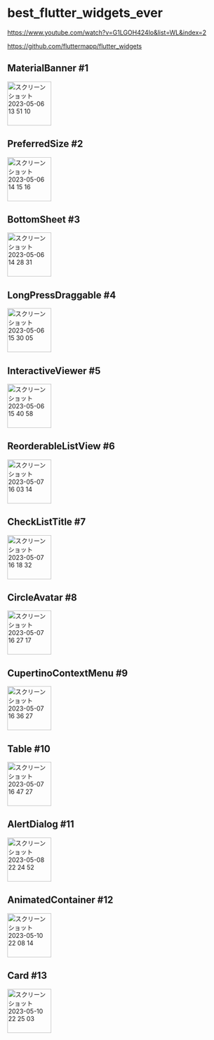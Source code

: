 # best_flutter_widgets_ever
https://www.youtube.com/watch?v=G1LGOH424lo&list=WL&index=2

https://github.com/fluttermapp/flutter_widgets

## MaterialBanner #1

<img width="100" alt="スクリーンショット 2023-05-06 13 51 10" src="https://user-images.githubusercontent.com/47273077/236600565-5ed98bd1-91e6-44fb-bdea-bf5513e2b049.png">

## PreferredSize #2

<img width="100" alt="スクリーンショット 2023-05-06 14 15 16" src="https://user-images.githubusercontent.com/47273077/236601492-b0e5eff2-7d92-4b28-a96e-3b937cb5f422.png">

## BottomSheet #3

<img width="100" alt="スクリーンショット 2023-05-06 14 28 31" src="https://user-images.githubusercontent.com/47273077/236602100-c61665a4-ee5a-45bf-8b08-49c3632e6469.png">

## LongPressDraggable #4

<img width="100" alt="スクリーンショット 2023-05-06 15 30 05" src="https://user-images.githubusercontent.com/47273077/236606408-133bfc38-d3dc-4cc6-8942-4b289ebf3128.png">

## InteractiveViewer #5
<img width="100" alt="スクリーンショット 2023-05-06 15 40 58" src="https://user-images.githubusercontent.com/47273077/236607711-31ebab02-88a7-419b-84a5-5f3a70b36d44.png">

## ReorderableListView #6
<img width="100" alt="スクリーンショット 2023-05-07 16 03 14" src="https://user-images.githubusercontent.com/47273077/236662949-1942b8b8-de96-47e8-94f4-443a541242c4.png">

## CheckListTitle #7
<img width="100" alt="スクリーンショット 2023-05-07 16 18 32" src="https://user-images.githubusercontent.com/47273077/236663608-d8e1f725-0da7-4474-b899-2209296803f5.png">

## CircleAvatar #8
<img width="100" alt="スクリーンショット 2023-05-07 16 27 17" src="https://user-images.githubusercontent.com/47273077/236663937-de0c7435-b6d9-483f-b6bf-cb84bf80e9ea.png">

## CupertinoContextMenu #9

<img width="100" alt="スクリーンショット 2023-05-07 16 36 27" src="https://user-images.githubusercontent.com/47273077/236664360-57bb2b71-b9fe-4615-b5c0-55109cbcb7eb.png">

## Table #10

<img width="100" alt="スクリーンショット 2023-05-07 16 47 27" src="https://user-images.githubusercontent.com/47273077/236664797-01edfc62-0c1c-46e1-ab08-6ad0fb08f8bf.png">

## AlertDialog #11

<img width="100" alt="スクリーンショット 2023-05-08 22 24 52" src="https://user-images.githubusercontent.com/47273077/236835936-c83e5f14-1c58-466a-a78d-55885388ebb2.png">

## AnimatedContainer #12

<img width="100" alt="スクリーンショット 2023-05-10 22 08 14" src="https://github.com/YamamotoDesu/best_flutter_widgets_ever/assets/47273077/f204ab4d-0fb7-4cd2-ac44-1758d95b5ed1">

## Card #13

<img width="100" alt="スクリーンショット 2023-05-10 22 25 03" src="https://github.com/YamamotoDesu/best_flutter_widgets_ever/assets/47273077/52929a35-7c6d-4357-b4a5-f72247849f75">
